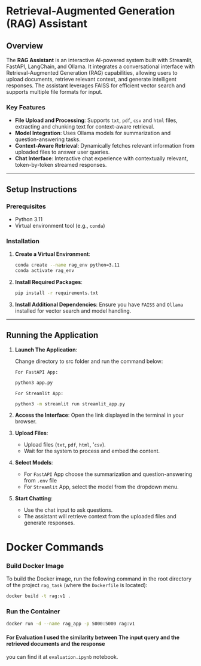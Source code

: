 # Retrieval-Augmented Generation (RAG) Assistant

## Overview
The **RAG Assistant** is an interactive AI-powered system built with Streamlit, FastAPI, LangChain, and Ollama. It integrates a conversational interface with Retrieval-Augmented Generation (RAG) capabilities, allowing users to upload documents, retrieve relevant context, and generate intelligent responses. The assistant leverages FAISS for efficient vector search and supports multiple file formats for input.

### Key Features
- **File Upload and Processing**: Supports `txt`, `pdf`, `csv` and `html` files, extracting and chunking text for context-aware retrieval.
- **Model Integration**: Uses Ollama models for summarization and question-answering tasks.
- **Context-Aware Retrieval**: Dynamically fetches relevant information from uploaded files to answer user queries.
- **Chat Interface**: Interactive chat experience with contextually relevant, token-by-token streamed responses.

---

## Setup Instructions

### Prerequisites
- Python 3.11
- Virtual environment tool (e.g., `conda`)

### Installation

1. **Create a Virtual Environment**:
   ```bash
   conda create --name rag_env python=3.11
   conda activate rag_env
   ```

2. **Install Required Packages**:
   ```bash
   pip install -r requirements.txt
   ```

3. **Install Additional Dependencies**:
   Ensure you have `FAISS` and `Ollama` installed for vector search and model handling.

---

## Running the Application

1. **Launch The Application**:

    Change directory to src folder and run the command below:
   
      `For FastAPI App:`

   ```bash
   python3 app.py
   ```

   `For Streamlit App:`

   ```bash
   python3 -m streamlit run streamlit_app.py
   ```

2. **Access the Interface**:
   Open the link displayed in the terminal in your browser.

3. **Upload Files**:
   - Upload files (`txt`, `pdf`, `html`, '`csv`).
   - Wait for the system to process and embed the content.

4. **Select Models**:
   - For `FastAPI` App choose the summarization and question-answering from `.env` file
   - For `Streamlit` App, select the model from the dropdown menu.

5. **Start Chatting**:
   - Use the chat input to ask questions.
   - The assistant will retrieve context from the uploaded files and generate responses.

# Docker Commands

### Build Docker Image

To build the Docker image, run the following command in the root directory of the project `rag_task` (where the `Dockerfile` is located):

```bash
docker build -t rag:v1 .
```

### Run the Container

```bash
docker run -d --name rag_app -p 5000:5000 rag:v1
```

#### For Evaluation I used the similarity between The input query and the retrieved documents and the response

you can find it at `evaluation.ipynb` notebook.
